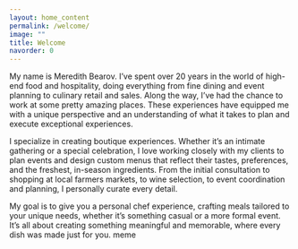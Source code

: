 ```yaml
---
layout: home_content
permalink: /welcome/
image: ""
title: Welcome
navorder: 0
---
```

<p>My name is Meredith Bearov. I’ve spent over 20 years in the world of high-end food and hospitality, doing everything from fine dining and event planning to culinary retail and sales. Along the way, I’ve had the chance to work at some pretty amazing places. These experiences have equipped me with a unique perspective and an understanding of what it takes to plan and execute exceptional experiences.
</p>
<p>
I specialize in creating boutique experiences. Whether it’s an intimate gathering or a special celebration, I love working closely with my clients to plan events and design custom menus that reflect their tastes, preferences, and the freshest, in-season ingredients. From the initial consultation to shopping at local farmers markets, to wine selection, to event coordination and planning, I personally curate every detail. 
</p>
<p>
My goal is to give you a personal chef experience, crafting meals tailored to your unique needs, whether it’s something casual or a more formal event. It’s all about creating something meaningful and memorable, where every dish was made just for you. meme
</p>
